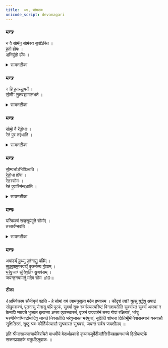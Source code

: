 ```yaml
---
title:  ०४, सोमसवः
unicode_script: devanagari
---
```



### मन्त्रः
न वै सोमे॑न॒ सोम॑स्य स॒वो᳚ऽस्ति ।  
ह॒तो ह्ये॑षः ।  
अ॒भिषु॑तो॒ ह्ये॑षः ।  
<details><summary>सायणटीका</summary>

(SB) 1तृतीये ब्राह्मणसवोऽभिहितः । चतुर्थे सोमसवोऽभिधीयते । तस्य सोमयागरूपत्वं निषिध्य पशुरूपत्वं विधत्ते - सोमेन यागेन सोमस्य देवस्य च सवोऽभिषेको नैवास्ति । यस्मात्कारणाच्च एष सोमो हतः । हननं कथमिति तदुच्यते - यस्मादेवैष सोमोऽभिषुतस्तस्मादस्ति तस्य हननं 'घ्नन्ति वा एतत्सोमं यदभिषुण्वन्ति' इत्यन्यत्राभिषवस्य हननरूपत्वश्रवणात् ।
</details>

### मन्त्रः
न हि ह॒तस्सू॒यते᳚ ।  
सौ॒मीꣳ सू॒तव॑शा॒माल॑भते ।
<details><summary>सायणटीका</summary>

न हि क्वचिदपि हतः पुरुषोऽभिषिच्यमानो दृश्यते । तस्मात्सोमस्याभिषेकसिद्धये सोमयागं परित्यज्य सोमदेवताकां सूतवशामालभते । सकृत्प्रजामुत्पाद्य पश्चाद्वन्ध्या सूतवशा ।
</details>

### मन्त्रः
सोमो॒ वै रे॑तो॒धाः ।   
रेत॑ ए॒व तद्द॑धाति ।

<details><summary>सायणटीका</summary>

सोमस्य रेतोधारकत्वात्तया देवतया रेत एव धारयति ॥
</details>

### मन्त्रः
सौ॒म्यर्चाऽभिषि॑ञ्चति ।  
रे॒तो॒धा ह्ये॑षा ।   
रेत॒स्सोमः॑ ।   
रेत॑ ए॒वास्मि॑न्दधाति ।

<details><summary>सायणटीका</summary>

2अथाभिषेकमन्त्रं विधत्ते - 'अषाढम्' इत्यादिका वक्ष्यमाणा सौमी । यस्मादृगेषा रेतोधारणहेतुः सोमोऽपि रेतस्स्वरूपः अतः सौम्याभिषेके सत्यस्मिन्यजमाने रेत एव दधाति ॥
</details>

### मन्त्रः
यत्किञ्च॑ राज॒सूय॑मृ॒ते सोम᳚म् ।   
तथ्सर्व॑म्भवति ।

<details><summary>सायणटीका</summary>

3अस्मिन्सवे कर्तव्यान्तरं विधते - राजसूये हेमपवित्राभिषेचनी यद्दशपेयकेशवपनीयव्युष्टिद्विरात्रक्षत्रधृतिसंज्ञकाः सप्त सोमयागाः, तान्वर्जयित्वा यात्किंचिदनुमत्यादिकं सौत्रामण्यन्तं प्रयोगजातं तत्सर्वमस्मिन् सोमसवेऽनुष्ठेयम् । तस्मिन्राजसूयप्रयोगमध्येऽरत्नीनां हविर्भ्य ऊर्ध्वं संसृपां हविर्भ्यः पुरस्तात्सौमी सूतवशाऽऽलब्धव्या । तस्याः स्विष्टकृतः पुरस्तादभिषेकः कार्यः ॥
</details>

### मन्त्रः
अषा॑ढय्ँ यु॒थ्सु पृत॑नासु॒ पप्रि᳚म् ।  
सु॒व॒र्॒षाम॒फ्स्वाव्ँ वृ॒जन॑स्य गो॒पाम् ।   
भ॒रे॒षु॒जाꣳ सु॑ख्षि॒तिꣳ सु॒श्रव॑सम् ।   
जय॑न्त॒न्त्वामनु॑ मदेम सोम ॥10॥  
#### टीका
4अभिषेकाय सौमीमृचं पठति - हे सोम! वयं त्वामनुसृत्य मदेम हृष्यास्म । कीदृशं त्वां? युत्सु युद्धेषु अषाढं सोढुमशक्यं, पृतनासु सेनासु पप्रिं पूरकं, सुवर्षां सुवः स्वर्गस्यात्यरिष्टं विनाशयतीति सुवर्षास्तं सुवर्षां अप्स्वां न केनापि प्सायते भुज्यत इत्यप्सा अप्सा एवाप्स्वास्तं, वृजनं पापवर्जनं तस्य गोपां रक्षितारं, भरेषु भरणीयेष्वग्निष्टोमादिषु जायते निवसतीति भरेषुजास्तं भरेषुजां, सुक्षितिं शोभना क्षितिर्भूमिर्निवासस्थानं यस्यासौ सुक्षितिस्तं, सुष्ठु श्रवः कीर्तिर्यस्यासौ सुश्रवास्तं सुश्रवसं, जयन्तं सर्वत्र जयशीलम् ॥


इति श्रीमत्सायणाचार्यविरचिते माधवीये वेदार्थप्रकाशे कृष्णयजुर्वेदीयतैत्तिरीयब्राह्मणभाष्ये द्वितीयाष्टके सप्तमप्रपाठके चतुर्थोऽनुवाकः ॥  
